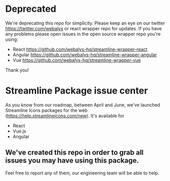 # Deprecated
We're deprecating this repo for simplicity. Please keep an eye on our twitter https://twitter.com/webalys or react wrapper repo for updates. If you have any problems please open issues in the open source wrapper repo you're using:
- React https://github.com/webalys-hq/streamline-wrapper-react
- Angular https://github.com/webalys-hq/streamline-wrapper-angular
- Vue https://github.com/webalys-hq/streamline-wrapper-vue

Thank you!



# Streamline Package issue center

As you know from our roadmap, between April and June, we've launched Streamline Icons packages for the web (https://help.streamlineicons.com/new).
It's available for

- React
- Vue.js
- Angular 


## We've created this repo in order to grab all issues you may have using this package. 

Feel free to report any of them, our engineering team will be able to help. 
 
